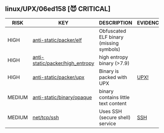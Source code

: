 ## linux/UPX/06ed158 [😈 CRITICAL]

|  RISK  |                                                                          KEY                                                                          |               DESCRIPTION               |                       EVIDENCE                       |
|--------|-------------------------------------------------------------------------------------------------------------------------------------------------------|-----------------------------------------|------------------------------------------------------|
| HIGH   | [anti-static/packer/elf](https://github.com/chainguard-dev/malcontent/blob/main/rules/anti-static/packer/elf.yara#obfuscated_elf)                     | Obfuscated ELF binary (missing symbols) |                                                      |
| HIGH   | [anti-static/packer/high_entropy](https://github.com/chainguard-dev/malcontent/blob/main/rules/anti-static/packer/high_entropy.yara#high_entropy_7_9) | high entropy binary (>7.9)              |                                                      |
| HIGH   | [anti-static/packer/upx](https://github.com/chainguard-dev/malcontent/blob/main/rules/anti-static/packer/upx.yara#upx)                                | Binary is packed with UPX               | [UPX!](https://github.com/search?q=UPX%21&type=code) |
| MEDIUM | [anti-static/binary/opaque](https://github.com/chainguard-dev/malcontent/blob/main/rules/anti-static/binary/opaque.yara#opaque_binary)                | binary contains little text content     |                                                      |
| MEDIUM | [net/tcp/ssh](https://github.com/chainguard-dev/malcontent/blob/main/rules/net/tcp/ssh.yara#ssh)                                                      | Uses SSH (secure shell) service         | [SSH](https://github.com/search?q=SSH&type=code)     |

